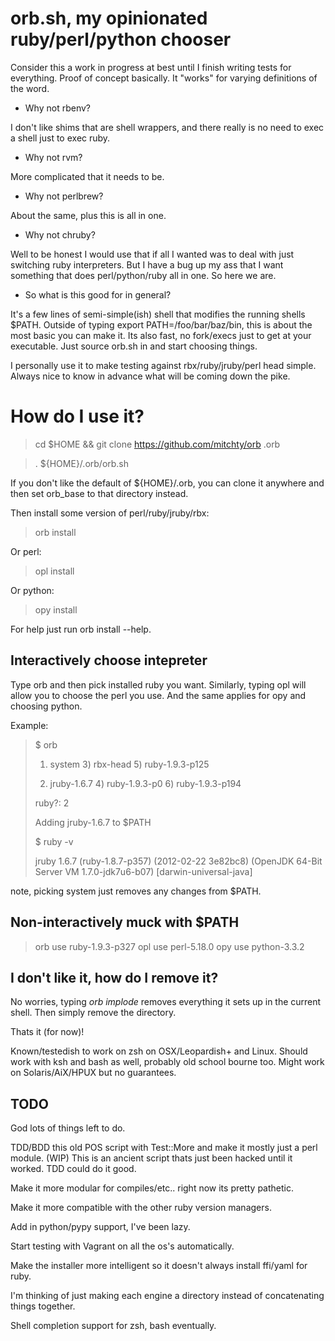 # orb.sh, my opinionated ruby/perl/python chooser

Consider this a work in progress at best until I finish writing tests for everything. Proof of concept basically. It "works" for varying definitions of the word.

* Why not rbenv?

I don't like shims that are shell wrappers, and there really is no need to exec a shell just to exec ruby.

* Why not rvm?

More complicated that it needs to be.

* Why not perlbrew?

About the same, plus this is all in one.

* Why not chruby?

Well to be honest I would use that if all I wanted was to deal with just switching ruby interpreters. But I have a bug up my ass that I want something that does perl/python/ruby all in one. So here we are.

* So what is this good for in general?

It's a few lines of semi-simple(ish) shell that modifies the running shells $PATH. Outside of typing export PATH=/foo/bar/baz/bin, this is about the most basic you can make it. Its also fast, no fork/execs just to get at your executable. Just source orb.sh in and start choosing things.

I personally use it to make testing against rbx/ruby/jruby/perl head simple. Always nice to know in advance what will be coming down the pike.

# How do I use it?

> cd $HOME && git clone https://github.com/mitchty/orb .orb

> . ${HOME}/.orb/orb.sh

If you don't like the default of ${HOME}/.orb, you can clone it anywhere and then set orb_base to that directory instead.

Then install some version of perl/ruby/jruby/rbx:

> orb install

Or perl:

> opl install

Or python:

> opy install

For help just run orb install --help.

## Interactively choose intepreter

Type orb and then pick installed ruby you want. Similarly, typing opl will allow you to choose the perl you use. And the same applies for opy and choosing python.

Example:
> $ orb
>
> 1) system   3) rbx-head               5) ruby-1.9.3-p125
>
> 2) jruby-1.6.7            4) ruby-1.9.3-p0          6) ruby-1.9.3-p194
>
> ruby?: 2
>
> Adding jruby-1.6.7 to $PATH
>
> $ ruby -v
>
> jruby 1.6.7 (ruby-1.8.7-p357) (2012-02-22 3e82bc8) (OpenJDK 64-Bit Server VM 1.7.0-jdk7u6-b07) [darwin-universal-java]

note, picking system just removes any changes from $PATH.

## Non-interactively muck with $PATH

> orb use ruby-1.9.3-p327
> opl use perl-5.18.0
> opy use python-3.3.2

## I don't like it, how do I remove it?

No worries, typing *orb implode* removes everything it sets up in the current shell. Then simply remove the directory.

Thats it (for now)!

Known/testedish to work on zsh on OSX/Leopardish+ and Linux. Should work with ksh and bash as well, probably old school bourne too. Might work on Solaris/AiX/HPUX but no guarantees.

## TODO

God lots of things left to do.

TDD/BDD this old POS script with Test::More and make it mostly just a perl module. (WIP) This is an ancient script thats just been hacked until it worked. TDD could do it good.

Make it more modular for compiles/etc.. right now its pretty pathetic.

Make it more compatible with the other ruby version managers.

Add in python/pypy support, I've been lazy.

Start testing with Vagrant on all the os's automatically.

Make the installer more intelligent so it doesn't always install ffi/yaml for ruby.

I'm thinking of just making each engine a directory instead of concatenating things together.

Shell completion support for zsh, bash eventually.
